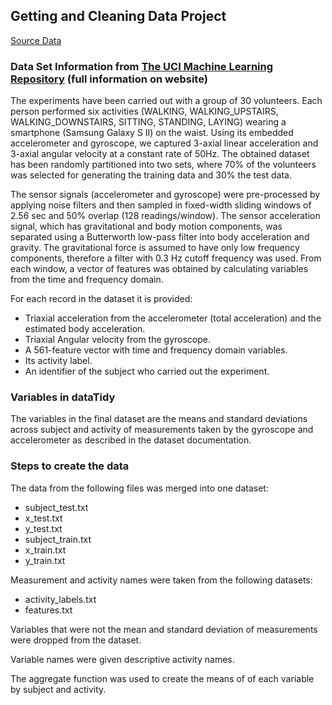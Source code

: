 ## Getting and Cleaning Data Project

[Source Data](https://d396qusza40orc.cloudfront.net/getdata%2Fprojectfiles%2FUCI%20HAR%20Dataset.zip)

### Data Set Information from [The UCI Machine Learning Repository](http://archive.ics.uci.edu/ml/datasets/Human+Activity+Recognition+Using+Smartphones) (full information on website)
The experiments have been carried out with a group of 30 volunteers. Each person performed six activities (WALKING, WALKING_UPSTAIRS, WALKING_DOWNSTAIRS, SITTING, STANDING, LAYING) wearing a smartphone (Samsung Galaxy S II) on the waist. Using its embedded accelerometer and gyroscope, we captured 3-axial linear acceleration and 3-axial angular velocity at a constant rate of 50Hz. The obtained dataset has been randomly partitioned into two sets, where 70% of the volunteers was selected for generating the training data and 30% the test data.

The sensor signals (accelerometer and gyroscope) were pre-processed by applying noise filters and then sampled in fixed-width sliding windows of 2.56 sec and 50% overlap (128 readings/window). The sensor acceleration signal, which has gravitational and body motion components, was separated using a Butterworth low-pass filter into body acceleration and gravity. The gravitational force is assumed to have only low frequency components, therefore a filter with 0.3 Hz cutoff frequency was used. From each window, a vector of features was obtained by calculating variables from the time and frequency domain.

For each record in the dataset it is provided: 
- Triaxial acceleration from the accelerometer (total acceleration) and the estimated body acceleration. 
- Triaxial Angular velocity from the gyroscope. 
- A 561-feature vector with time and frequency domain variables. 
- Its activity label. 
- An identifier of the subject who carried out the experiment.

### Variables in dataTidy
The variables in the final dataset are the means and standard deviations across subject and activity of measurements taken by the gyroscope and accelerometer as described in the dataset documentation.

### Steps to create the data
The data from the following files was merged into one dataset:
- subject_test.txt
- x_test.txt
- y_test.txt
- subject_train.txt
- x_train.txt
- y_train.txt

Measurement and activity names were taken from the following datasets:
- activity_labels.txt
- features.txt

Variables that were not the mean and standard deviation of measurements were dropped from the dataset.

Variable names were given descriptive activity names.

The aggregate function was used to create the means of of each variable by subject and activity.
